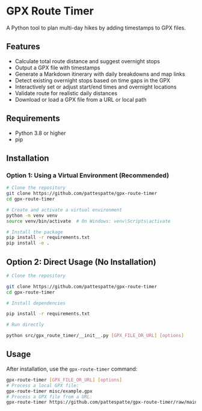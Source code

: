 # GPX Route Timer

A Python tool to plan multi-day hikes by adding timestamps to GPX files.

## Features

- Calculate total route distance and suggest overnight stops
- Output a GPX file with timestamps
- Generate a Markdown itinerary with daily breakdowns and map links
- Detect existing overnight stops based on time gaps in the GPX
- Interactively set or adjust start/end times and overnight locations
- Validate route for realistic daily distances
- Download or load a GPX file from a URL or local path

## Requirements

- Python 3.8 or higher
- pip

## Installation

### Option 1: Using a Virtual Environment (Recommended)

```bash
# Clone the repository
git clone https://github.com/pattespatte/gpx-route-timer
cd gpx-route-timer

# Create and activate a virtual environment
python -m venv venv
source venv/bin/activate  # On Windows: venv\Scripts\activate

# Install the package
pip install -r requirements.txt
pip install -e .
```

## Option 2: Direct Usage (No Installation)

```bash
# Clone the repository

git clone https://github.com/pattespatte/gpx-route-timer
cd gpx-route-timer

# Install dependencies

pip install -r requirements.txt

# Run directly

python src/gpx_route_timer/__init__.py [GPX_FILE_OR_URL] [options]
```

## Usage

After installation, use the `gpx-route-timer` command:

```bash
gpx-route-timer [GPX_FILE_OR_URL] [options]
# Process a local GPX file:
gpx-route-timer misc/example.gpx
# Process a GPX file from a URL:
gpx-route-timer https://github.com/pattespatte/gpx-route-timer/raw/main/misc/example.gpx
```
